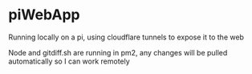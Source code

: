 # piWebApp

Running locally on a pi, using cloudflare tunnels to expose it to the web

Node and gitdiff.sh are running in pm2, any changes will be pulled automatically so I can work remotely
